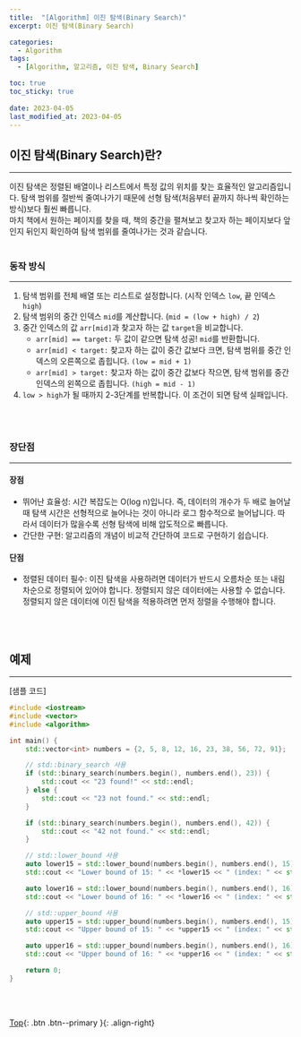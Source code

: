 ```yaml
---
title:  "[Algorithm] 이진 탐색(Binary Search)"
excerpt: 이진 탐색(Binary Search)

categories:
  - Algorithm
tags:
  - [Algorithm, 알고리즘, 이진 탐색, Binary Search]

toc: true
toc_sticky: true
 
date: 2023-04-05
last_modified_at: 2023-04-05
---
```


## 이진 탐색(Binary Search)란?
---
이진 탐색은 정렬된 배열이나 리스트에서 특정 값의 위치를 찾는 효율적인 알고리즘입니다. 탐색 범위를 절반씩 줄여나가기 때문에 선형 탐색(처음부터 끝까지 하나씩 확인하는 방식)보다 훨씬 빠릅니다.<br>
마치 책에서 원하는 페이지를 찾을 때, 책의 중간을 펼쳐보고 찾고자 하는 페이지보다 앞인지 뒤인지 확인하여 탐색 범위를 줄여나가는 것과 같습니다.
<br><br>

### 동작 방식
---
1. 탐색 범위를 전체 배열 또는 리스트로 설정합니다. (시작 인덱스 ```low```, 끝 인덱스 ```high```)
2. 탐색 범위의 중간 인덱스 ```mid```를 계산합니다. (```mid = (low + high) / 2```)
3. 중간 인덱스의 값 ```arr[mid]```과 찾고자 하는 값 ```target```을 비교합니다.
   * ```arr[mid] == target:``` 두 값이 같으면 탐색 성공! ```mid```를 반환합니다.
   * ```arr[mid] < target:``` 찾고자 하는 값이 중간 값보다 크면, 탐색 범위를 중간 인덱스의 오른쪽으로 좁힙니다. ```(low = mid + 1)```
   * ```arr[mid] > target:``` 찾고자 하는 값이 중간 값보다 작으면, 탐색 범위를 중간 인덱스의 왼쪽으로 좁힙니다. ```(high = mid - 1)```
4. ```low > high```가 될 때까지 2-3단계를 반복합니다. 이 조건이 되면 탐색 실패입니다.

<br><br>

### 장단점
---

#### 장점
* 뛰어난 효율성: 시간 복잡도는 O(log n)입니다. 즉, 데이터의 개수가 두 배로 늘어날 때 탐색 시간은 선형적으로 늘어나는 것이 아니라 로그 함수적으로 늘어납니다. 따라서 데이터가 많을수록 선형 탐색에 비해 압도적으로 빠릅니다.
* 간단한 구현: 알고리즘의 개념이 비교적 간단하여 코드로 구현하기 쉽습니다.

#### 단점
* 정렬된 데이터 필수: 이진 탐색을 사용하려면 데이터가 반드시 오름차순 또는 내림차순으로 정렬되어 있어야 합니다. 정렬되지 않은 데이터에는 사용할 수 없습니다. 정렬되지 않은 데이터에 이진 탐색을 적용하려면 먼저 정렬을 수행해야 합니다.

<br><br>


## 예제
---

[샘플 코드]
```C++
#include <iostream>
#include <vector>
#include <algorithm>

int main() {
    std::vector<int> numbers = {2, 5, 8, 12, 16, 23, 38, 56, 72, 91};

    // std::binary_search 사용
    if (std::binary_search(numbers.begin(), numbers.end(), 23)) {
        std::cout << "23 found!" << std::endl;
    } else {
        std::cout << "23 not found." << std::endl;
    }

    if (std::binary_search(numbers.begin(), numbers.end(), 42)) {
        std::cout << "42 not found." << std::endl;
    }

    // std::lower_bound 사용
    auto lower15 = std::lower_bound(numbers.begin(), numbers.end(), 15);
    std::cout << "Lower bound of 15: " << *lower15 << " (index: " << std::distance(numbers.begin(), lower15) << ")" << std::endl; // 16 (index: 4)

    auto lower16 = std::lower_bound(numbers.begin(), numbers.end(), 16);
    std::cout << "Lower bound of 16: " << *lower16 << " (index: " << std::distance(numbers.begin(), lower16) << ")" << std::endl; // 16 (index: 4)

    // std::upper_bound 사용
    auto upper15 = std::upper_bound(numbers.begin(), numbers.end(), 15);
    std::cout << "Upper bound of 15: " << *upper15 << " (index: " << std::distance(numbers.begin(), upper15) << ")" << std::endl; // 16 (index: 4)

    auto upper16 = std::upper_bound(numbers.begin(), numbers.end(), 16);
    std::cout << "Upper bound of 16: " << *upper16 << " (index: " << std::distance(numbers.begin(), upper16) << ")" << std::endl; // 23 (index: 5)

    return 0;
}
```

<br><br>


[Top](#){: .btn .btn--primary }{: .align-right}